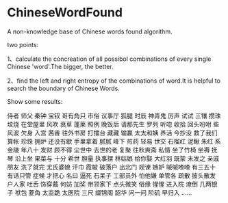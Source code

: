 # ChineseWordFound
A non-knowledge base of Chinese words found algorithm.

two points:

  1、calculate the concreation of all possibol combinations of every single Chinese 'word'.The bigger, the better.
  
  2、find the left and right entropy of the combinations of word.It is helpful to search the boundary of Chinese Words.
  
Show some results:


侍者
师父
秦钟
宝钗
哥有角只
市俗
议事厅
狐腿
时辰
神弄鬼
厉声
试试
三镶
攒珠
坟烧
在堂屋里
风吹
衰草
蓬莱
照例
晚饭后
请那先生
罗列
听唿
收拾
回头吩咐
些风波
欠身
入宫
茜香
往外书房
打擂台
藏藏
输赢
太太和姨
养活
今抄没
救了我们
算帐
珍珠
拥炉
还没有歇
手里拿着
腻腻
峰下
煎药
轻易
世交
石榴红
泥鳅
朱红
系金陵
年八十
发财
顾不得
尘世中
去世的老
复聚
往秋爽斋
私情
坐了竹椅
坐褥
抚琴
沿上坐
果菜与
十分
希世
胆量
执事摆
林姑娘
给你娶
大红羽
既蒙
未发之
亲戚朋友
洗了就完
尤氏婆媳
汗巾
霞帔
破落户
出北门
规谏
嫉妒
嘁嘁喳喳
有三五十
有话只管
症候
才把心
名曰
逼死
石呆子
工部员外
怕他嫌
单管各
疏散
披头散发
户人家
吐舌
饰穿戴
何妨
加奖
带领家下
点头微笑
俗缘
惺惺
进入院
潦倒
几两银子
袱包
菱角
太监跪
太医院
三尺
缀锦阁
韶华
问一问
阶矶
早归入
......
